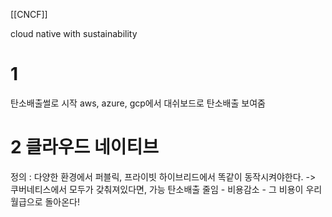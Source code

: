 [[CNCF]]

cloud native with sustainability
# 1 
탄소배출썰로 시작
aws, azure, gcp에서 대쉬보드로  탄소배출 보여줌


# 2 클라우드 네이티브

정의 : 다양한 환경에서 퍼블릭, 프라이빗 하이브리드에서 똑같이 동작시켜야한다.  -> 쿠버네티스에서 모두가 갖춰져있다면, 가능
탄소배출 줄임 - 비용감소 - 그 비용이 우리 월급으로 돌아온다!

